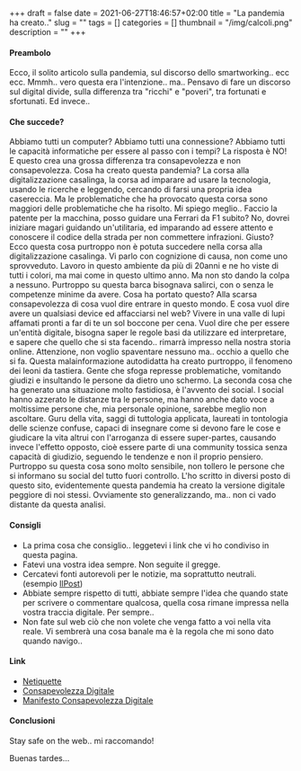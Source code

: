 +++
draft = false
date = 2021-06-27T18:46:57+02:00
title = "La pandemia ha creato.."
slug = ""
tags = []
categories = []
thumbnail = "/img/calcoli.png"
description = ""
+++
#### Preambolo
Ecco, il solito articolo sulla pandemia, sul discorso dello smartworking.. ecc ecc. Mmmh.. vero questa era l'intenzione.. ma..
Pensavo di fare un discorso sul digital divide, sulla differenza tra "ricchi" e "poveri", tra fortunati e sfortunati. Ed invece..

#### Che succede?
Abbiamo tutti un computer? Abbiamo tutti una connessione? Abbiamo tutti le capacità informatiche per essere al passo con i tempi? La risposta è NO! E questo crea una grossa differenza tra consapevolezza e non consapevolezza. Cosa ha creato questa pandemia? La corsa alla digitalizzazione casalinga, la corsa ad imparare ad usare la tecnologia, usando le ricerche e leggendo, cercando di farsi una propria idea casereccia. Ma le problematiche che ha provocato questa corsa sono maggiori delle problematiche che ha risolto. Mi spiego meglio.. Faccio la patente per la macchina, posso guidare una Ferrari da F1 subito? No, dovrei iniziare magari guidando un'utilitaria, ed imparando ad essere attento e conoscere il codice della strada per non commettere infrazioni. Giusto? Ecco questa cosa purtroppo non è potuta succedere nella corsa alla digitalizzazione casalinga. Vi parlo con cognizione di causa, non come uno sprovveduto. Lavoro in questo ambiente da più di 20anni e ne ho viste di tutti i colori, ma mai come in questo ultimo anno. Ma non sto dando la colpa a nessuno. Purtroppo su questa barca bisognava salirci, con o senza le competenze minime da avere. Cosa ha portato questo? Alla scarsa consapevolezza di cosa vuol dire entrare in questo mondo. E cosa vuol dire avere un qualsiasi device ed affacciarsi nel web? Vivere in una valle di lupi affamati pronti a far di te un sol boccone per cena. Vuol dire che per essere un'entità digitale, bisogna saper le regole basi da utilizzare ed interpretare, e sapere che quello che si sta facendo.. rimarrà impresso nella nostra storia online.
Attenzione, non voglio spaventare nessuno ma.. occhio a quello che si fa.
Questa malainformazione autodidatta ha creato purtroppo, il fenomeno dei leoni da tastiera. Gente che sfoga represse problematiche, vomitando giudizi e insultando le persone da dietro uno schermo.  La seconda cosa che ha generato una situazione molto fastidiosa, è l'avvento dei social. I social hanno azzerato le distanze tra le persone, ma hanno anche dato voce a moltissime persone che, mia personale opinione, sarebbe meglio non ascoltare. Guru della vita, saggi di tuttologia applicata, laureati in tontologia delle scienze confuse, capaci di insegnare come si devono fare le cose e giudicare la vita altrui con l'arroganza di essere super-partes, causando invece l'effetto opposto, cioè essere parte di una community tossica senza capacità di giudizio, seguendo le tendenze e non il proprio pensiero.
Purtroppo su questa cosa sono molto sensibile, non tollero le persone che si informano su social del tutto fuori controllo. L'ho scritto in diversi posto di questo sito, evidentemente questa pandemia ha creato la versione digitale peggiore di noi stessi.
Ovviamente sto generalizzando, ma.. non ci vado distante da questa analisi. 


#### Consigli
- La prima cosa che consiglio.. leggetevi i link che vi ho condiviso in questa pagina.
- Fatevi una vostra idea sempre. Non seguite il gregge.
- Cercatevi fonti autorevoli per le notizie, ma soprattutto neutrali. (esempio [IlPost](www.ilpost.it)) 
- Abbiate sempre rispetto di tutti, abbiate sempre l'idea che quando state per scrivere o commentare qualcosa, quella cosa rimane impressa nella vostra traccia digitale. Per sempre..
- Non fate sul web ciò che non volete che venga fatto a voi nella vita reale. Vi sembrerà una cosa banale ma è la regola che mi sono dato quando navigo..



#### Link
- [Netiquette](https://it.wikipedia.org/wiki/Netiquette)
- [Consapevolezza Digitale](https://www.agendadigitale.eu/cultura-digitale/digitale-la-conoscenza-non-basta-serve-consapevolezza/)
- [Manifesto Consapevolezza Digitale](https://www.digitaltransformationinstitute.it/wp-content/uploads/2020/02/ManifestoConsapevolezza.pdf)

#### Conclusioni
Stay safe on the web.. mi raccomando!

Buenas tardes...
